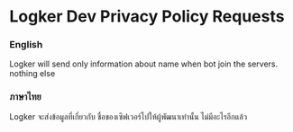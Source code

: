 # Logker Dev Privacy Policy Requests

### English
Logker will send only information about name when bot join the servers.
nothing else

### ภาษาไทย
Logker จะส่งข้อมูลที่เกี่ยวกับ ชื่อของเซิฟเวอร์ไปให้ผู้พัฒนาเท่านั้น
ไม่มีอะไรอีกแล้ว
